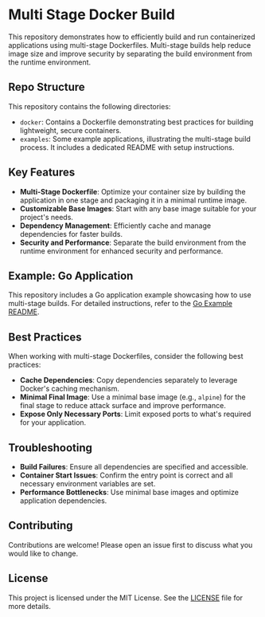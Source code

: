 # Multi Stage Docker Build

This repository demonstrates how to efficiently build and run containerized applications using multi-stage Dockerfiles. Multi-stage builds help reduce image size and improve security by separating the build environment from the runtime environment.

## Repo Structure

This repository contains the following directories:
- `docker`: Contains a Dockerfile demonstrating best practices for building lightweight, secure containers.
- `examples`: Some example applications, illustrating the multi-stage build process. It includes a dedicated README with setup instructions.

## Key Features

- **Multi-Stage Dockerfile**: Optimize your container size by building the application in one stage and packaging it in a minimal runtime image.
- **Customizable Base Images**: Start with any base image suitable for your project's needs.
- **Dependency Management**: Efficiently cache and manage dependencies for faster builds.
- **Security and Performance**: Separate the build environment from the runtime environment for enhanced security and performance.

## Example: Go Application

This repository includes a Go application example showcasing how to use multi-stage builds. For detailed instructions, refer to the [Go Example README](./example/README.md).

## Best Practices

When working with multi-stage Dockerfiles, consider the following best practices:

- **Cache Dependencies**: Copy dependencies separately to leverage Docker's caching mechanism.
- **Minimal Final Image**: Use a minimal base image (e.g., `alpine`) for the final stage to reduce attack surface and improve performance.
- **Expose Only Necessary Ports**: Limit exposed ports to what's required for your application.

## Troubleshooting

- **Build Failures**: Ensure all dependencies are specified and accessible.
- **Container Start Issues**: Confirm the entry point is correct and all necessary environment variables are set.
- **Performance Bottlenecks**: Use minimal base images and optimize application dependencies.

## Contributing

Contributions are welcome! Please open an issue first to discuss what you would like to change.

## License

This project is licensed under the MIT License. See the [LICENSE](./LICENSE) file for more details.
